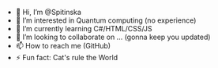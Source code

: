 - 👋 Hi, I’m @Spitinska
- 👀 I’m interested in Quantum computing (no experience) 
- 🌱 I’m currently learning C#/HTML/CSS/JS
- 💞️ I’m looking to collaborate on ... (gonna keep you updated)
- 📫 How to reach me (GitHub)
- ⚡ Fun fact: Cat's rule the World

<!---
Spitinska/Spitinska is a ✨ special ✨ repository because its `README.md` (this file) appears on your GitHub profile.
You can click the Preview link to take a look at your changes.
--->
